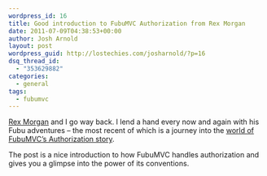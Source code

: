 ```yaml
---
wordpress_id: 16
title: Good introduction to FubuMVC Authorization from Rex Morgan
date: 2011-07-09T04:38:53+00:00
author: Josh Arnold
layout: post
wordpress_guid: http://lostechies.com/josharnold/?p=16
dsq_thread_id:
  - "353629882"
categories:
  - general
tags:
  - fubumvc
---
```

[Rex Morgan](http://twitter.com/rexmorgan "Rex Morgan") and I go way back. I lend a hand every now and again with his Fubu adventures &#8211; the most recent of which is a journey into the [world of FubuMVC&#8217;s Authorization story](http://rexflex.net/2011/07/fubumvc-authorization "world of FubuMVC's Authorization story").

The post is a nice introduction to how FubuMVC handles authorization and gives you a glimpse into the power of its conventions.